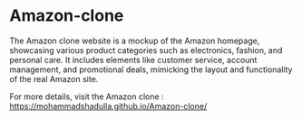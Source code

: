 # Amazon-clone
The Amazon clone website is a mockup of the Amazon homepage, showcasing various product categories such as electronics, fashion, and personal care. It includes elements like customer service, account management, and promotional deals, mimicking the layout and functionality of the real Amazon site.

For more details, visit the Amazon clone : https://mohammadshadulla.github.io/Amazon-clone/
